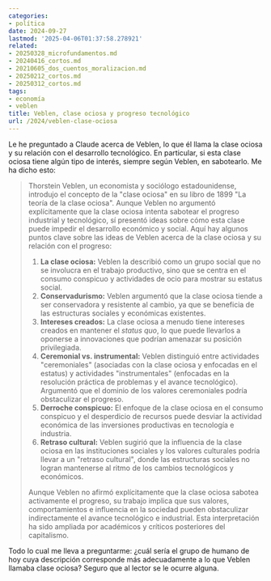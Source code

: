 ```yaml
---
categories:
- política
date: 2024-09-27
lastmod: '2025-04-06T01:37:58.278921'
related:
- 20250328_microfundamentos.md
- 20240416_cortos.md
- 20210605_dos_cuentos_moralizacion.md
- 20250212_cortos.md
- 20250312_cortos.md
tags:
- economía
- veblen
title: Veblen, clase ociosa y progreso tecnológico
url: /2024/veblen-clase-ociosa
---
```


Le he preguntado a Claude acerca de Veblen, lo que él llama la clase ociosa y su relación con el desarrollo tecnológico. En particular, si esta clase ociosa tiene algún tipo de interés, siempre según Veblen, en sabotearlo. Me ha dicho esto:

> Thorstein Veblen, un economista y sociólogo estadounidense, introdujo el concepto de la "clase ociosa" en su libro de 1899 "La teoría de la clase ociosa". Aunque Veblen no argumentó explícitamente que la clase ociosa intenta sabotear el progreso industrial y tecnológico, sí presentó ideas sobre cómo esta clase puede impedir el desarrollo económico y social. Aquí hay algunos puntos clave sobre las ideas de Veblen acerca de la clase ociosa y su relación con el progreso:
>
>1. **La clase ociosa:** Veblen la describió como un grupo social que no se involucra en el trabajo productivo, sino que se centra en el consumo conspicuo y actividades de ocio para mostrar su estatus social.
>1. **Conservadurismo:** Veblen argumentó que la clase ociosa tiende a ser conservadora y resistente al cambio, ya que se beneficia de las estructuras sociales y económicas existentes.
>1. **Intereses creados:** La clase ociosa a menudo tiene intereses creados en mantener el _status quo_, lo que puede llevarlos a oponerse a innovaciones que podrían amenazar su posición privilegiada.
>1. **Ceremonial vs. instrumental:** Veblen distinguió entre actividades "ceremoniales" (asociadas con la clase ociosa y enfocadas en el estatus) y actividades "instrumentales" (enfocadas en la resolución práctica de problemas y el avance tecnológico). Argumentó que el dominio de los valores ceremoniales podría obstaculizar el progreso.
>1. **Derroche conspicuo:** El enfoque de la clase ociosa en el consumo conspicuo y el desperdicio de recursos puede desviar la actividad económica de las inversiones productivas en tecnología e industria.
>1. **Retraso cultural:** Veblen sugirió que la influencia de la clase ociosa en las instituciones sociales y los valores culturales podría llevar a un "retraso cultural", donde las estructuras sociales no logran mantenerse al ritmo de los cambios tecnológicos y económicos.
>
>Aunque Veblen no afirmó explícitamente que la clase ociosa sabotea activamente el progreso, su trabajo implica que sus valores, comportamientos e influencia en la sociedad pueden obstaculizar indirectamente el avance tecnológico e industrial. Esta interpretación ha sido ampliada por académicos y críticos posteriores del capitalismo.

Todo lo cual me lleva a preguntarme: ¿cuál sería el grupo de humano de hoy cuya descripción corresponde más adecuadamente a lo que Veblen llamaba clase ociosa? Seguro que al lector se le ocurre alguna.